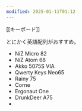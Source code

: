 ```yaml
---
modified: 2025-01-11T01:12
---
```

[[キーボード]]

とにかく英語配列がおすすめ。

- NiZ Micro 82  
- NiZ Atom 68
- Akko 5075S VIA
- Qwerty Keys Neo65
- Rainy 75
- Corne
- Ergonaut One
- DrunkDeer A75
- 